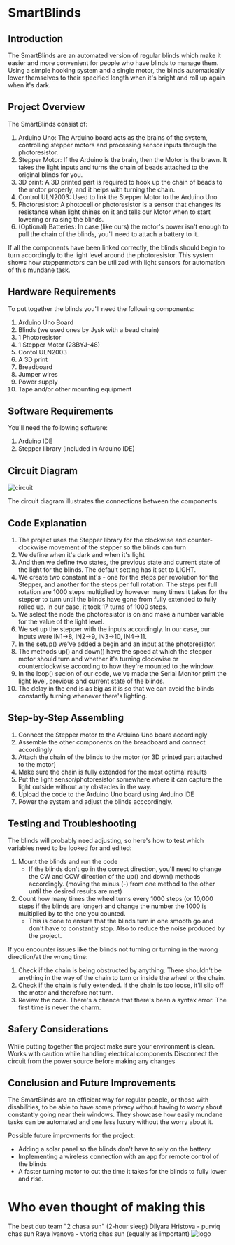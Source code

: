# SmartBlinds
## Introduction
The SmartBlinds are an automated version of regular blinds which make it easier and more convenient for people who have blinds to manage them. Using a simple hooking system and a single motor, the blinds automatically lower themselves to their specified length when it's bright and roll up again when it's dark.

## Project Overview
The SmartBlinds consist of:
 1. Arduino Uno: The Arduino board acts as the brains of the system, controlling stepper motors and processing sensor inputs through the photoresistor.
 2. Stepper Motor: If the Arduino is the brain, then the Motor is the brawn. It takes the light inputs and turns the chain of beads attached to the original blinds for you.
 3. 3D print: A 3D printed part is required to hook up the chain of beads to the motor properly, and it helps with turning the chain.
 4. Control ULN2003: Used to link the Stepper Motor to the Arduino Uno
 5. Photoresistor: A photocell or photoresistor is a sensor that changes its resistance when light shines on it and tells our Motor when to start lowering or raising the blinds.
 6. (Optional) Batteries: In case (like ours) the motor's power isn't enough to pull the chain of the blinds, you'll need to attach a battery to it.

If all the components have been linked correctly, the blinds should begin to turn accordingly to the light level around the photoresistor. This system shows how steppermotors can be utilized with light sensors for automation of this mundane task.

## Hardware Requirements
To put together the blinds you'll need the following components:
 1. Arduino Uno Board
 2. Blinds (we used ones by Jysk with a bead chain)
 3. 1 Photoresistor
 4. 1 Stepper Motor (28BYJ-48)
 5. Contol ULN2003
 6. A 3D print
 7. Breadboard
 8. Jumper wires
 9. Power supply
 10. Tape and/or other mounting equipment

 ## Software Requirements
 You'll need the following software:
 1. Arduino IDE
 2. Stepper library (included in Arduino IDE)

## Circuit Diagram
![circuit](https://github.com/RayRay-0/SmartBlinds/assets/123088926/b5782d13-9438-4bed-a0e3-d7281332977c)

The circuit diagram illustrates the connections between the components.

## Code Explanation
1. The project uses the Stepper library for the clockwise and counter-clockwise movement of the stepper so the blinds can turn
2. We define when it's dark and when it's light
3. And then we define two states, the previous state and current state of the light for the blinds. The default setting has it set to LIGHT.
4. We create two constant int's - one for the steps per revolution for the Stepper, and another for the steps per full rotation. The steps per full rotation are 1000 steps multiplied by however many times it takes for the stepper to turn until the blinds have gone from fully extended to fully rolled up. In our case, it took 17 turns of 1000 steps.
5. We select the node the photoresistor is on and make a number variable for the value of the light level.
6. We set up the stepper with the inputs accordingly. In our case, our inputs were IN1->8, IN2->9, IN3->10, IN4->11.
7. In the setup() we've added a begin and an input at the photoresistor.
8. The methods up() and down() have the speed at which the stepper motor should turn and whether it's turning clockwise or counterclockwise according to how they're mounted to the window.
9. In the loop() secion of our code, we've made the Serial Monitor print the light level, previous and current state of the blinds.
10. The delay in the end is as big as it is so that we can avoid the blinds constantly turning whenever there's lighting.

## Step-by-Step Assembling
1. Connect the Stepper motor to the Arduino Uno board accordingly
2. Assemble the other components on the breadboard and connect accordingly
3. Attach the chain of the blinds to the motor (or 3D printed part attached to the motor)
4. Make sure the chain is fully extended for the most optimal results
5. Put the light sensor/photoresistor somewhere where it can capture the light outside without any obstacles in the way.
6. Upload the code to the Arduino Uno board using Arduino IDE
7. Power the system and adjust the blinds acccordingly.

## Testing and Troubleshooting
The blinds will probably need adjusting, so here's how to test which variables need to be looked for and edited:
1. Mount the blinds and run the code
     - If the blinds don't go in the correct direction, you'll need to change the CW and CCW direction of the up() and down() methods accordingly. (moving the minus (-) from one method to the other until the desired results are met)
2. Count how many times the wheel turns every 1000 steps (or 10,000 steps if the blinds are longer) and change the number the 1000 is multiplied by to the one you counted.
     - This is done to ensure that the blinds turn in one smooth go and don't have to constantly stop. Also to reduce the noise produced by the project.

If you encounter issues like the blinds not turning or turning in the wrong direction/at the wrong time:
1. Check if the chain is being obstructed by anything. There shouldn't be anything in the way of the chain to turn or inside the wheel or the chain.
2. Check if the chain is fully extended. If the chain is too loose, it'll slip off the motor and therefore not turn.
3. Review the code. There's a chance that there's been a syntax error. The first time is never the charm.

## Safery Considerations
While putting together the project make sure your environment is clean.
Works with caution while handling electrical components
Disconnect the circuit from the power source before making any changes

## Conclusion and Future Improvements
The SmartBlinds are an efficient way for regular people, or those with disabilities, to be able to have some privacy without having to worry about constantly going near their windows. They showcase how easily mundane tasks can be automated and one less luxury without the worry about it. 

Possible future improvments for the project:
 - Adding a solar panel so the blinds don't have to rely on the battery
 - Implementing a wireless connection with an app for remote control of the blinds
 - A faster turning motor to cut the time it takes for the blinds to fully lower and rise.

# Who even thought of making this

The best duo team "2 chasa sun" (2-hour sleep)
Dilyara Hristova - purviq chas sun
Raya Ivanova - vtoriq chas sun 
(equally as important)
![logo](https://github.com/RayRay-0/SmartBlinds/assets/123088926/70f7f021-b322-43c7-8838-bfa1b4ab4d0a)
